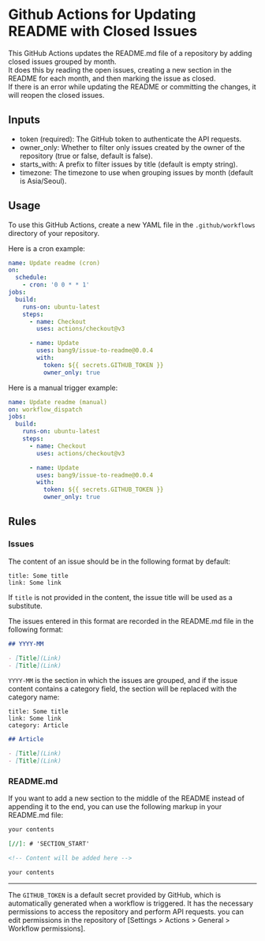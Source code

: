 # Github Actions for Updating README with Closed Issues

This GitHub Actions updates the README.md file of a repository by adding closed issues grouped by month.<br/>
It does this by reading the open issues, creating a new section in the README for each month, and then marking the issue as closed.<br/>
If there is an error while updating the README or committing the changes, it will reopen the closed issues.

## Inputs

- token (required): The GitHub token to authenticate the API requests.
- owner_only: Whether to filter only issues created by the owner of the repository (true or false, default is false).
- starts_with: A prefix to filter issues by title (default is empty string).
- timezone: The timezone to use when grouping issues by month (default is Asia/Seoul).

## Usage

To use this GitHub Actions, create a new YAML file in the `.github/workflows` directory of your repository.

Here is a cron example:

```yaml
name: Update readme (cron)
on:
  schedule:
    - cron: '0 0 * * 1'
jobs:
  build:
    runs-on: ubuntu-latest
    steps:
      - name: Checkout
        uses: actions/checkout@v3

      - name: Update
        uses: bang9/issue-to-readme@0.0.4
        with:
          token: ${{ secrets.GITHUB_TOKEN }}
          owner_only: true
```

Here is a manual trigger example:

```yaml
name: Update readme (manual)
on: workflow_dispatch
jobs:
  build:
    runs-on: ubuntu-latest
    steps:
      - name: Checkout
        uses: actions/checkout@v3

      - name: Update
        uses: bang9/issue-to-readme@0.0.4
        with:
          token: ${{ secrets.GITHUB_TOKEN }}
          owner_only: true
```

## Rules

### Issues

The content of an issue should be in the following format by default:

```text
title: Some title
link: Some link
```

If `title` is not provided in the content, the issue title will be used as a substitute.

The issues entered in this format are recorded in the README.md file in the following format:

```markdown
## YYYY-MM

- [Title](Link)
- [Title](Link)
```

`YYYY-MM` is the section in which the issues are grouped, and if the issue content contains a category field, the section will be replaced with the category name:

```text
title: Some title
link: Some link
category: Article
```

```markdown
## Article

- [Title](Link)
- [Title](Link)
```

### README.md

If you want to add a new section to the middle of the README instead of appending it to the end, you can use the following markup in your README.md file:

```markdown
your contents

[//]: # 'SECTION_START'

<!-- Content will be added here -->

your contents
```

---

The `GITHUB_TOKEN` is a default secret provided by GitHub, which is automatically generated when a workflow is triggered.
It has the necessary permissions to access the repository and perform API requests.
you can edit permissions in the repository of [Settings > Actions > General > Workflow permissions].
